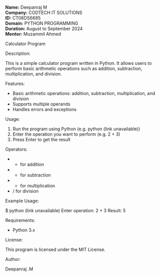 **Name:** Deepanraj M <br>
**Company:** CODTECH IT SOLUTIONS <br>
**ID:** CT08DS6685 <br>
**Domain:** PYTHON PROGRAMMING <br>
**Duration:** August to September 2024 <br>
**Mentor:** Muzammil Ahmed <br>


Calculator Program

Description:

This is a simple calculator program written in Python. It allows users to perform basic arithmetic operations such as addition, subtraction, multiplication, and division.

Features:

- Basic arithmetic operations: addition, subtraction, multiplication, and division
- Supports multiple operands
- Handles errors and exceptions

Usage:

1. Run the program using Python (e.g. python (link unavailable))
2. Enter the operation you want to perform (e.g. 2 + 3)
3. Press Enter to get the result

Operators:

- + for addition
- - for subtraction
- * for multiplication
- / for division

Example Usage:


$ python (link unavailable)
Enter operation: 2 + 3
Result: 5


Requirements:

- Python 3.x

License:

This program is licensed under the MIT License.

Author:

Deepanraj .M
